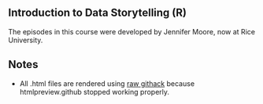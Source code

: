 ## Introduction to Data Storytelling (R)
The episodes in this course were developed by Jennifer Moore, now at Rice University.

## Notes
- All .html files are rendered using [raw githack](https://raw.githack.com) because htmlpreview.github stopped working properly.
